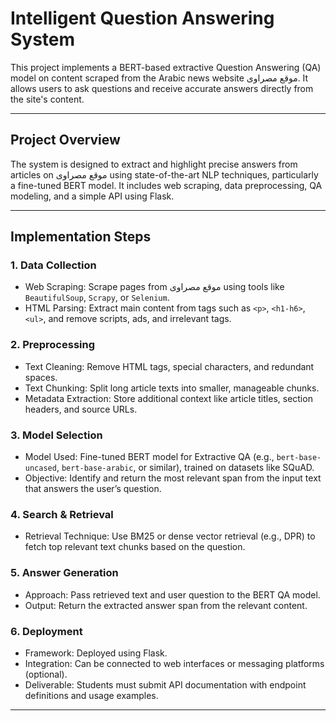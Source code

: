 # Intelligent Question Answering System 

This project implements a BERT-based extractive Question Answering (QA) model on content scraped from the Arabic news website موقع مصراوى. It allows users to ask questions and receive accurate answers directly from the site's content.

---

## Project Overview

The system is designed to extract and highlight precise answers from articles on موقع مصراوى using state-of-the-art NLP techniques, particularly a fine-tuned BERT model. It includes web scraping, data preprocessing, QA modeling, and a simple API using Flask.

---

## Implementation Steps

### 1. Data Collection
- Web Scraping: Scrape pages from موقع مصراوى using tools like `BeautifulSoup`, `Scrapy`, or `Selenium`.
- HTML Parsing: Extract main content from tags such as `<p>`, `<h1-h6>`, `<ul>`, and remove scripts, ads, and irrelevant tags.

### 2. Preprocessing
- Text Cleaning: Remove HTML tags, special characters, and redundant spaces.
- Text Chunking: Split long article texts into smaller, manageable chunks.
- Metadata Extraction: Store additional context like article titles, section headers, and source URLs.

### 3. Model Selection
- Model Used: Fine-tuned BERT model for Extractive QA (e.g., `bert-base-uncased`, `bert-base-arabic`, or similar), trained on datasets like SQuAD.
- Objective: Identify and return the most relevant span from the input text that answers the user’s question.

### 4. Search & Retrieval
- Retrieval Technique: Use BM25 or dense vector retrieval (e.g., DPR) to fetch top relevant text chunks based on the question.

### 5. Answer Generation
- Approach: Pass retrieved text and user question to the BERT QA model.
- Output: Return the extracted answer span from the relevant content.

### 6. Deployment
- Framework: Deployed using Flask.
- Integration: Can be connected to web interfaces or messaging platforms (optional).
- Deliverable: Students must submit API documentation with endpoint definitions and usage examples.

---
